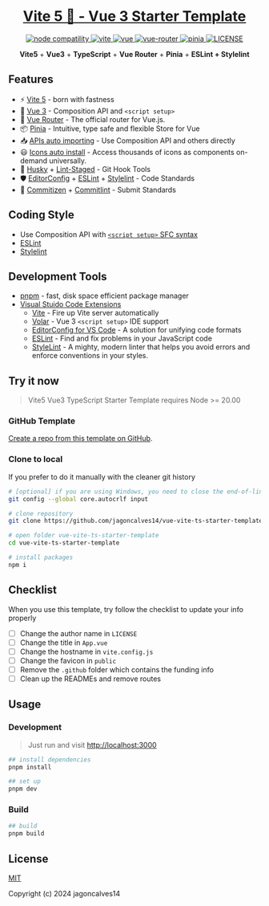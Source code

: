 <h1 align="center"><a href="https://github.com/jagoncalve14/vue-vite-ts-starter-template" target="_blank">Vite 5 🚀 - Vue 3  Starter Template</a></h1>

<p align="center">
  <a href="https://nodejs.org/en/about/releases/">
    <img src="https://img.shields.io/node/v/vite.svg" alt="node compatility" />
  </a>
  <a href="https://cn.vitejs.dev" rel="nofollow">
    <img src="https://img.shields.io/badge/vite-5.0.2-3963bc.svg" alt="vite" style="max-width:100%;" />
  </a>
  <a href="https://github.com/vuejs/vue">
    <img src="https://img.shields.io/badge/vue-3.3.9-brightgreen.svg" alt="vue" />
  </a>
  <a href="https://github.com/vuejs/router">
    <img src="https://img.shields.io/badge/vue--router-4.2.5-brightgreen.svg" alt="vue-router" />
  </a>
  <a href="https://github.com/vuejs/pinia">
    <img src="https://img.shields.io/badge/pinia-2.1.7-brightgreen.svg" alt="pinia" />
  </a>
  <a href="https://github.com/jagoncalves14/vue-vite-ts-starter-template/blob/master/LICENSE">
    <img alt="LICENSE" src="https://img.shields.io/github/license/jagoncalves14/vue-vite-ts-starter-template.svg" />
  </a>
</p>

<p align='center'>
  <b>Vite5</b> + <b>Vue3</b> + <b>TypeScript</b> + <b>Vue Router</b> + <b>Pinia</b> + <b>ESLint + Stylelint</b>
</p>

## Features

- ⚡️ [Vite 5](https://github.com/vitejs/vite) - born with fastness
- 🖖 [Vue 3](https://github.com/vuejs/core) - Composition API and `<script setup>`
- 🚦 [Vue Router](https://github.com/vuejs/router) - The official router for Vue.js.
- 📦 [Pinia](https://github.com/vuejs/pinia) - Intuitive, type safe and flexible Store for Vue
- 📥 [APIs auto importing](https://github.com/antfu/unplugin-auto-import) - Use Composition API and others directly
- 😃 [Icons auto install](https://github.com/unplugin/unplugin-icons) - Access thousands of icons as components on-demand universally.
- 🧰 [Husky](https://typicode.github.io/husky/#/) + [Lint-Staged](https://github.com/okonet/lint-staged) - Git Hook Tools
- 🛡️ [EditorConfig](http://editorconfig.org) + [ESLint](http://eslint.org) + [Stylelint](https://stylelint.io) - Code Standards
- 🔨 [Commitizen](https://cz-git.qbb.sh/zh) + [Commitlint](https://commitlint.js.org) - Submit Standards

## Coding Style

- Use Composition API with [`<script setup>` SFC syntax](https://github.com/vuejs/rfcs/pull/227)
- [ESLint](https://eslint.org)
- [Stylelint](https://stylelint.io)

## Development Tools

- [pnpm](https://pnpm.io/) - fast, disk space efficient package manager
- [Visual Stuido Code Extensions](./.vscode/extensions.json)
  - [Vite](https://marketplace.visualstudio.com/items?itemName=antfu.vite) - Fire up Vite server automatically
  - [Volar](https://marketplace.visualstudio.com/items?itemName=Vue.volar) - Vue 3 `<script setup>` IDE support
  - [EditorConfig for VS Code](https://marketplace.visualstudio.com/items?itemName=EditorConfig.EditorConfig) - A solution for unifying code formats
  - [ESLint](https://marketplace.visualstudio.com/items?itemName=dbaeumer.vscode-eslint) - Find and fix problems in your JavaScript code
  - [StyleLint](https://marketplace.visualstudio.com/items?itemName=stylelint.vscode-stylelint) - A mighty, modern linter that helps you avoid errors and enforce conventions in your styles.

## Try it now

> Vite5 Vue3 TypeScript Starter Template requires Node >= 20.00

### GitHub Template

[Create a repo from this template on GitHub](https://github.com/jagoncalves14/vue-vite-ts-starter-template/generate).

### Clone to local

If you prefer to do it manually with the cleaner git history

```bash
# [optional] if you are using Windows, you need to close the end-of-line conversion
git config --global core.autocrlf input

# clone repository
git clone https://github.com/jagoncalves14/vue-vite-ts-starter-template

# open folder vue-vite-ts-starter-template
cd vue-vite-ts-starter-template

# install packages
npm i
```

## Checklist

When you use this template, try follow the checklist to update your info properly

- [ ] Change the author name in `LICENSE`
- [ ] Change the title in `App.vue`
- [ ] Change the hostname in `vite.config.js`
- [ ] Change the favicon in `public`
- [ ] Remove the `.github` folder which contains the funding info
- [ ] Clean up the READMEs and remove routes

## Usage

### Development

> Just run and visit <http://localhost:3000>

```bash
## install dependencies
pnpm install

## set up
pnpm dev
```

### Build

```bash
## build
pnpm build
```

## License

[MIT](http://opensource.org/licenses/MIT)

Copyright (c) 2024 jagoncalves14
